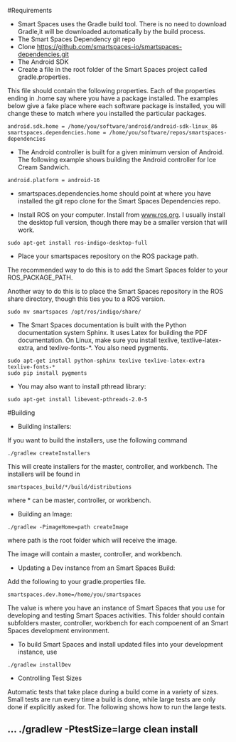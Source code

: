 #Requirements

- Smart Spaces uses the Gradle build tool. There is no need to download
Gradle,it will be downloaded automatically by the build process.
- The Smart Spaces Dependency git repo
- Clone https://github.com/smartspaces-io/smartspaces-dependencies.git
- The Android SDK
- Create a file in the root folder of the Smart Spaces project called
gradle.properties.

This file should contain the following properties. Each of the properties
ending in .home say where you have a package installed. The examples
below give a fake place where each software package is installed, you will
change these to match where you installed the particular packages.

```
android.sdk.home = /home/you/software/android/android-sdk-linux_86
smartspaces.dependencies.home = /home/you/software/repos/smartspaces-dependencies
```

- The Android controller is built for a given minimum version of Android.
The following example shows building the Android controller for Ice Cream
Sandwich.

```
android.platform = android-16
```

- smartspaces.dependencies.home should point at where you have installed
the git repo clone for the Smart Spaces Dependencies repo.

- Install ROS on your computer. Install from www.ros.org. I usually install the
desktop full version, though there may be a smaller version that will work.

```
sudo apt-get install ros-indigo-desktop-full
```

- Place your smartspaces repository on the ROS package path.

The recommended way to do this is to add the Smart Spaces folder to your
ROS_PACKAGE_PATH.

Another way to do this is to place the Smart Spaces repository in the ROS
share directory, though this ties you to a ROS version.

```
sudo mv smartspaces /opt/ros/indigo/share/
```


- The Smart Spaces documentation is built with the Python documentation 
system Sphinx. It uses Latex for building the PDF documentation. On Linux, make
sure you install texlive, textlive-latex-extra, and texlive-fonts-*. You also
need pygments.

```
sudo apt-get install python-sphinx texlive texlive-latex-extra texlive-fonts-* 
sudo pip install pygments
```

- You may also want to install pthread library:

```
sudo apt-get install libevent-pthreads-2.0-5
```

#Building

- Building installers:

If you want to build the installers, use the following command

```
./gradlew createInstallers
```

This will create installers for the master, controller, and workbench. The
installers will be found in

```
smartspaces_build/*/build/distributions
```

where * can be master, controller, or workbench.

- Building an Image:

```
./gradlew -PimageHome=path createImage
```

where path is the root folder which will receive the image.

The image will contain a master, controller, and workbench.

- Updating a Dev instance from an Smart Spaces Build:

Add the following to your gradle.properties file.

```
smartspaces.dev.home=/home/you/smartspaces
```

The value is where you have an instance of Smart Spaces that you use for
developing and testing Smart Spaces activities. This folder should
contain subfolders master, controller, workbench for each compoenent of an
Smart Spaces development environment.

- To build Smart Spaces and install updated files into your development
instance, use

```
./gradlew installDev
```

- Controlling Test Sizes

Automatic tests that take place during a build come in a variety of sizes.
Small tests are run every time a build is done, while large tests are only done
if explicitly asked for. The following shows how to run the large tests.

...
./gradlew -PtestSize=large clean install
---
